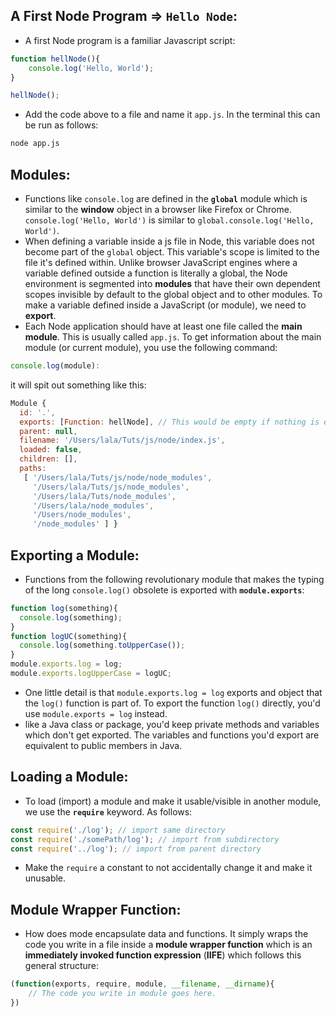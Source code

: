 ## A First Node Program => `Hello Node`:
- A first Node program is a familiar Javascript script:
```javascript
function hellNode(){
	console.log('Hello, World');
}

hellNode();
```
- Add the code above to a file and name it `app.js`. In the terminal this can be run as follows:
```sh
node app.js
```

## Modules:
- Functions like `console.log` are defined in the **`global`** module which is similar to the **window** object in a browser like Firefox or Chrome. `console.log('Hello, World')` is similar to `global.console.log('Hello, World')`.
- When defining a variable inside a js file in Node, this variable does not become part of the `global` object. This variable's scope is limited to the file it's defined within. Unlike browser JavaScript engines where a variable defined outside a function is literally a global, the Node environment is segmented into **modules** that have their own dependent scopes invisible by default to the global object and to other modules. To make a variable defined inside a JavaScript (or module), we need to **export**.
- Each Node application should have at least one file called the **main module**. This is usually called `app.js`. To get information about the main module (or current module), you use the following command:
```javascript
console.log(module):
```
it will spit out something like this:
```javascript
Module {
  id: '.',
  exports: [Function: hellNode], // This would be empty if nothing is exported.
  parent: null,
  filename: '/Users/lala/Tuts/js/node/index.js',
  loaded: false,
  children: [],
  paths:
   [ '/Users/lala/Tuts/js/node/node_modules',
     '/Users/lala/Tuts/js/node_modules',
     '/Users/lala/Tuts/node_modules',
     '/Users/lala/node_modules',
     '/Users/node_modules',
     '/node_modules' ] }
```

## Exporting a Module:
- Functions from the following revolutionary module that makes the typing of the long `console.log()` obsolete is exported with **`module.exports`**:
```javascript
function log(something){
  console.log(something);
}
function logUC(something){
  console.log(something.toUpperCase());
}
module.exports.log = log;
module.exports.logUpperCase = logUC;
```
- One little detail is that `module.exports.log = log` exports and object that the `log()` function is part of. To export the function `log()` directly, you'd use `module.exports = log` instead.
- like a Java class or package, you'd keep private methods and variables which don't get exported. The variables and functions you'd export are equivalent to public members in Java.

## Loading a Module:
- To load (import) a module and make it usable/visible in another module, we use the **`require`** keyword. As follows:
```javascript
const require('./log'); // import same directory
const require('./somePath/log'); // import from subdirectory
const require('../log'); // import from parent directory
```
- Make the `require` a constant to not accidentally change it and make it unusable. 

## Module Wrapper Function:
- How does mode encapsulate data and functions. It simply wraps the code you write in a file inside a **module wrapper function** which is an **immediately invoked function expression** (**IIFE**) which follows this general structure:
```javascript
(function(exports, require, module, __filename, __dirname){
	// The code you write in module goes here.
})
```

                  
